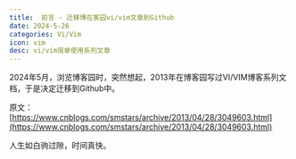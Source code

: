 ```yaml
---
title:  前言 - 迁移博在客园vi/vim文章到Github
date: 2024-5-26
categories: Vi/Vim
icon: vim
desc: vi/vim简单使用系列文章
---
```


2024年5月，浏览博客园时，突然想起，2013年在博客园写过VI/VIM博客系列文档，于是决定迁移到Github中。

原文：[https://www.cnblogs.com/smstars/archive/2013/04/28/3049603.html](https://www.cnblogs.com/smstars/archive/2013/04/28/3049603.html)

人生如白驹过隙，时间真快。